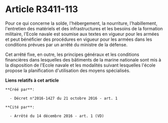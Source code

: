 # Article R3411-113

Pour ce qui concerne la solde, l'hébergement, la nourriture, l'habillement, l'entretien des matériels et des infrastructures
et les besoins de la formation militaire, l'Ecole navale est soumise aux textes en vigueur pour les armées et peut bénéficier
des procédures en vigueur pour les armées dans les conditions prévues par un arrêté du ministre de la défense. 

Cet arrêté fixe, en outre, les principes généraux et les conditions financières dans lesquelles des bâtiments de la marine
nationale sont mis à la disposition de l'Ecole navale et les modalités suivant lesquelles l'école propose la planification
d'utilisation des moyens spécialisés.

**Liens relatifs à cet article**

	**Créé par**:

	  - Décret n°2016-1427 du 21 octobre 2016 - art. 1

	**Cité par**:

	  - Arrêté du 14 décembre 2016 - art. 1 (VD)
